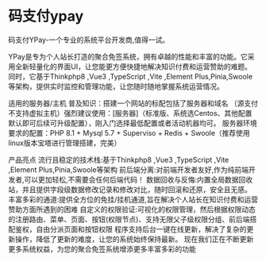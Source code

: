 # 码支付ypay
码支付YPay-一个专业的系统平台开发商,值得一试。

YPay是专为个人站长打造的聚合免签系统，拥有卓越的性能和丰富的功能。它采用全新轻量化的界面UI，让您能更方便快捷地解决知识付费和运营赞助的难题。同时，它基于Thinkphp8 ,Vue3 ,TypeScript ,Vite ,Element Plus,Pinia,Swoole等架构，提供实时监控和管理功能，让您随时随地掌握系统运营情况。

适用的服务器/主机
普及知识：搭建一个网站的标配包括了服务器和域名
（源支付不支持虚拟主机）强烈建议使用：[服务器]（标准版、系统选Centos、其他配置默认即可后续可升级配置），刚入门选择最低配置或者活动机器均可。
服务器环境要求的配置：PHP 8.1 + Mysql 5.7  + Superviso + Redis + Swoole（推荐使用linux版本宝塔进行管理搭建，完美）

产品亮点
流行且稳定的技术栈:基于Thinkphp8 ,Vue3 ,TypeScript ,Vite ,Element Plus,Pinia,Swoole等架构
前后端分离:对前端开发者友好,作为纯前端开发者,可以更加轻松,不需要会任何后端代码！
数据回收与反悔:内置全局数据回收站，并且提供字段级数据修改记录和修改对比，随时回滚和还原，安全且无感。
丰富多彩的通道:提供全方位的免挂/挂机通道,旨在解决个人站长在知识付费和运营赞助方面所遇到的困难
自定义的权限验证:可视化的权限管理，然后根据权限动态的注册路由、菜单、页面、按钮(权限节点)、支持无限父子级权限分组、前后端搭配鉴权，自由分派页面和按钮权限
程序支持后台一键在线更新，解决了复杂的更新操作，降低了更新的难度，让您的系统始终保持最新。
现在我们正在不断更新更多系统权益，为您的聚合免签系统增添更多丰富多彩的功能
